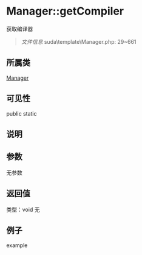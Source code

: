 # Manager::getCompiler
获取编译器
> *文件信息* suda\template\Manager.php: 29~661
## 所属类 

[Manager](../Manager.md)

## 可见性

  public  static
## 说明



## 参数

无参数

## 返回值
类型：void
无

## 例子

example